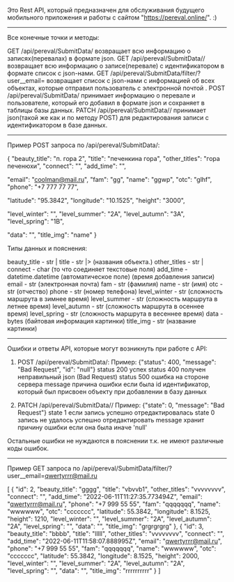 
Это Rest API, который предназначен для обслуживания будущего мобильного приложения и работы с сайтом  "https://pereval.online/". :)

---------------------------------------------------------------------------------------------------------------------------------------------------------------------------------

Все конечные точки и методы:

GET /api/pereval/SubmitData/ возвращает всю информацию о записях(перевалах) в формате json.
GET /api/pereval/SubmitData/<id>/ возвращает всю информацию о записе(перевале) с идентификатором <id> в формате список с json-нами.
GET /api/pereval/SubmitData/filter/?user__email=<email> возвращает список с json-нами с информацией об всех объектах, которые отправил пользователь с электронной почтой <email>.
POST /api/pereval/SubmitData/ принимает информацию о перевале и пользователе, который его добавил в формате json и сохраняет в таблицы базы данных.
PATCH /api/pereval/SubmitData/<id>/ принимает json(такой же как и по методу POST) для редактирования записи с идентификатором <id> в базе данных.

---------------------------------------------------------------------------------------------------------------------------------------------------------------------------------

Пример POST запроса по /api/pereval/SubmitData/:

{
  "beauty_title": "п. гора 2",
  "title": "печенкина гора",
  "other_titles": "гора печенюхи",
  "connect": "",
  "add_time": "",

  "email": "coolman@mail.ru",
  "fam": "gg",
  "name": "ggwp",
  "otc": "glhf",
  "phone": "+7 777 77 77",

  "latitude": "95.3842",
  "longitude": "10.1525",
  "height": "3000",

  "level_winter": "",
  "level_summer": "2А",
  "level_autumn": "3А",
  "level_spring": "1B",

  "data": "",
  "title_img": "name"
}

Типы данных и пояснения:

beauty_title - str |
title - str        |> (названия объекта.)
other_titles - str |
connect - char (то что соединяет текстовые поля)
add_time - datetime.datetime (автоматическое поле) (время добавления записи)
email - str (электронная почта)
fam - str (фамилия)
name - str (имя)
otc - str (отчество)
phone - str (номер телефона)
level_winter - str (сложность маршрута в зимнее время)
level_summer - str (сложность маршрута в летнее время)
level_autumn - str (сложность маршрута в осеннее время)
level_spring - str (сложность маршрута в весеннее время)
data - bytes (байтовая информация картинки)
title_img - str (название картинки)

---------------------------------------------------------------------------------------------------------------------------------------------------------------------------------

Ошибки и ответы API, которые могут возникнуть при работе с API:

1. POST /api/pereval/SubmitData/:
Пример: {"status": 400, "message": "Bad Request", "id": "null"}
status 200 успех
status 400 получен неправильный json (Bad Request)
status 500 ошибка на стороне сервера
message причина ошибки если была
id идентификатор, который был присвоен объекту при добавлении в базу данных

2. PATCH /api/pereval/SubmitData/<id>/
Пример: {"state": 0, "message": "Bad Request"}
state 1 если запись успешно отредактировалась
state 0 запись не удалось успешно отредактировать
message хранит причину ошибки если она была иначе 'null'

Остальные ошибки не нуждаются в пояснении т.к. не имеют различные коды ошибок.


---------------------------------------------------------------------------------------------------------------------------------------------------------------------------------

Пример GET запроса по /api/pereval/SubmitData/filter/?user__email=<qwertyrrr@mail.ru>

[
    {
        "id": 2,
        "beauty_title": "gggg",
        "title": "vbvvb1",
        "other_titles": "vvvvvvvv",
        "connect": "",
        "add_time": "2022-06-11T11:27:35.773494Z",
        "email": "qwertyrrr@mail.ru",
        "phone": "+7 999 55 55",
        "fam": "qqqqqqq",
        "name": "wwwwww",
        "otc": "ccccccc",
        "latitude": 55.3842,
        "longitude": 8.1525,
        "height": 1210,
        "level_winter": "",
        "level_summer": "2А",
        "level_autumn": "2А",
        "level_spring": "",
        "data": "",
        "title_img": "grgrgrgrg"
    },
    {
        "id": 3,
        "beauty_title": "bbbb",
        "title": "lllll",
        "other_titles": "vvvvvvvv",
        "connect": "",
        "add_time": "2022-06-11T11:58:07.888995Z",
        "email": "qwertyrrr@mail.ru",
        "phone": "+7 999 55 55",
        "fam": "qqqqqqq",
        "name": "wwwwww",
        "otc": "ccccccc",
        "latitude": 55.3842,
        "longitude": 8.1525,
        "height": 2000,
        "level_winter": "",
        "level_summer": "2А",
        "level_autumn": "2А",
        "level_spring": "",
        "data": "",
        "title_img": "rrrrrrrrrr"
    }
]











